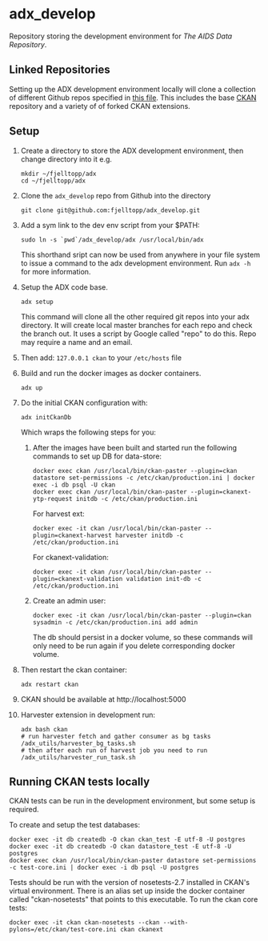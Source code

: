 # adx_develop

Repository storing the development environment for _The AIDS Data Repository_.

## Linked Repositories

Setting up the ADX development environment locally will clone a collection of different Github repos specified in [this file](https://github.com/fjelltopp/adx_manifest/blob/master/default.xml).  This includes the base [CKAN](https://github.com/ckan/ckan) repository and a variety of of forked CKAN extensions.


## Setup

1. Create a directory to store the ADX development environment, then change
   directory into it e.g.
   ```
   mkdir ~/fjelltopp/adx
   cd ~/fjelltopp/adx
   ```

2. Clone the `adx_develop` repo from Github into the directory
   ```
   git clone git@github.com:fjelltopp/adx_develop.git
   ```

3. Add a sym link to the dev env script from your $PATH:
   ```
   sudo ln -s `pwd`/adx_develop/adx /usr/local/bin/adx
   ```
   This shorthand sript can now be used from anywhere in your file system to
   issue a command to the adx development environment. Run `adx -h` for more
   information.

4. Setup the ADX code base.
   ```
   adx setup
   ```
   This command will clone all the other required git repos into your adx
   directory.  It will create local master branches for each repo and check
   the branch out. It uses a script by Google called "repo" to do this. Repo
   may require a name and an email.

5. Then add: `127.0.0.1 ckan` to your `/etc/hosts` file

6. Build and run the docker images as docker containers.
   ```
   adx up
   ```


7. Do the initial CKAN configuration with:
    ```
    adx initCkanDb
    ```
    Which wraps the following steps for you:
    1. After the images have been built and started run the following commands to set
       up DB for data-store:
       ```
       docker exec ckan /usr/local/bin/ckan-paster --plugin=ckan datastore set-permissions -c /etc/ckan/production.ini | docker exec -i db psql -U ckan
       docker exec ckan /usr/local/bin/ckan-paster --plugin=ckanext-ytp-request initdb -c /etc/ckan/production.ini
       ```
       For harvest ext:
       ```
       docker exec -it ckan /usr/local/bin/ckan-paster --plugin=ckanext-harvest harvester initdb -c /etc/ckan/production.ini
       ```
       For ckanext-validation:
       ```
       docker exec -it ckan /usr/local/bin/ckan-paster --plugin=ckanext-validation validation init-db -c /etc/ckan/production.ini
       ```

    1. Create an admin user:
       ```
       docker exec -it ckan /usr/local/bin/ckan-paster --plugin=ckan sysadmin -c /etc/ckan/production.ini add admin
       ```
       The db should persist in a docker volume, so these commands will only need to
       be run again if you delete corresponding docker volume.

9. Then restart the ckan container:
   ```
   adx restart ckan
   ```

10. CKAN should be available at http://localhost:5000

11. Harvester extension in development run:
    ```
    adx bash ckan
    # run harvester fetch and gather consumer as bg tasks
    /adx_utils/harvester_bg_tasks.sh
    # then after each run of harvest job you need to run
    /adx_utils/harvester_run_task.sh
    ```

## Running CKAN tests locally

CKAN tests can be run in the development environment, but some setup is required.

To create and setup the test databases:
```
docker exec -it db createdb -O ckan ckan_test -E utf-8 -U postgres
docker exec -it db createdb -O ckan datastore_test -E utf-8 -U postgres
docker exec ckan /usr/local/bin/ckan-paster datastore set-permissions -c test-core.ini | docker exec -i db psql -U postgres
```

Tests should be run with the version of nosetests-2.7 installed in CKAN's virtual environment.  There is an alias set up inside the docker container called "ckan-nosetests" that points to this
executable. To run the ckan core tests:

```
docker exec -it ckan ckan-nosetests --ckan --with-pylons=/etc/ckan/test-core.ini ckan ckanext
```
